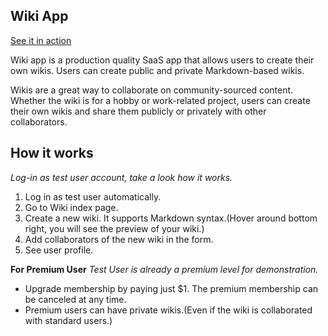 ## Wiki App

[See it in action](http://wiki-app-ghbooth12.herokuapp.com)

Wiki app is a production quality SaaS app that allows users to create their own wikis. Users can create public and private Markdown-based wikis.

Wikis are a great way to collaborate on community-sourced content. Whether the wiki is for a hobby or work-related project, users can create their own wikis and share them publicly or privately with other collaborators.

## How it works
_Log-in as test user account, take a look how it works._

1. Log in as test user automatically.
2. Go to Wiki index page.
3. Create a new wiki. It supports Markdown syntax.(Hover around bottom right, you will see the preview of your wiki.)
4. Add collaborators of the new wiki in the form.
5. See user profile.

**For Premium User**
_Test User is already a premium level for demonstration._

* Upgrade membership by paying just $1. The premium membership can be canceled at any time.
* Premium users can have private wikis.(Even if the wiki is collaborated with standard users.) 